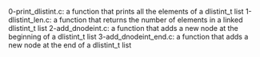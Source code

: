 0-print_dlistint.c: a function that prints all the elements of a dlistint_t list
1-dlistint_len.c: a function that returns the number of elements in a linked dlistint_t list
2-add_dnodeint.c: a function that adds a new node at the beginning of a dlistint_t list
3-add_dnodeint_end.c: a function that adds a new node at the end of a dlistint_t list
